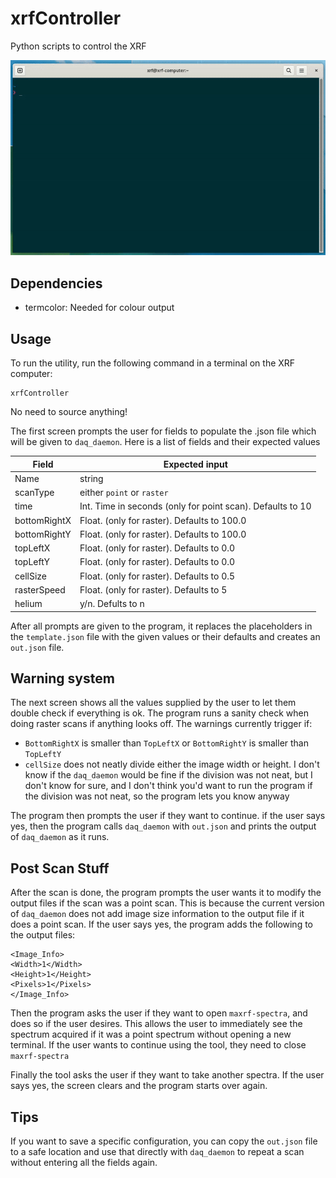 # xrfController
Python scripts to control the XRF

![Demo GIF Showing the basic usage of the tool](https://github.com/nyuad-astroparticle/xrfController/blob/main/demo.gif)

## Dependencies
- termcolor: Needed for colour output

## Usage 
To run the utility, run the following command in a terminal on the XRF computer:
```
xrfController
```
No need to source anything!

The first screen prompts the user for fields to populate the .json file which will be given to ```daq_daemon```.
Here is a list of fields and their expected values

|Field          | Expected input                                            |
|---------------|-----------------------------------------------------------|
|Name           | string                                                    |
|scanType       | either ```point``` or ```raster```                        |
|time           | Int. Time in seconds (only for point scan). Defaults to 10|
|bottomRightX   | Float. (only for raster). Defaults to 100.0               |
|bottomRightY   | Float. (only for raster). Defaults to 100.0               |
|topLeftX       | Float. (only for raster). Defaults to 0.0                 |
|topLeftY       | Float. (only for raster). Defaults to 0.0                 |
|cellSize       | Float. (only for raster). Defaults to 0.5                 |
|rasterSpeed    | Float. (only for raster). Defaults to 5                   |
|helium         | y/n. Defults to n                                         |

After all prompts are given to the program, it replaces the placeholders in the ```template.json``` file with the given values or their defaults and creates an ```out.json``` file.

## Warning system
The next screen shows all the values supplied by the user to let them double check if everything is ok.
The program runs a sanity check when doing raster scans if anything looks off. The warnings currently trigger if:

- ```BottomRightX``` is smaller than ```TopLeftX``` or ```BottomRightY``` is smaller than ```TopLeftY```
- ```cellSize``` does not neatly divide either the image width or height. I don't know if the ```daq_daemon``` would be fine if the division was not neat, but I don't know for sure, and I don't think you'd want to run the program if the division was not neat, so the program lets you know anyway

The program then prompts the user if they want to continue. if the user says yes, then the program calls ```daq_daemon``` with ```out.json``` and prints the output of ```daq_daemon``` as it runs.

## Post Scan Stuff

After the scan is done, the program prompts the user wants it to modify the output files if the scan was a point scan. This is because the current version of ```daq_daemon``` does not add image size information to the output file if it does a point scan. If the user says yes, the program adds the following to the output files:
```
<Image_Info>
<Width>1</Width>
<Height>1</Height>
<Pixels>1</Pixels>
</Image_Info>
```

Then the program asks the user if they want to open ```maxrf-spectra```, and does so if the user desires. This allows the user to immediately see the spectrum acquired if it was a point spectrum without opening a new terminal. If the user wants to continue using the tool, they need to close ```maxrf-spectra```

Finally the tool asks the user if they want to take another spectra. If the user says yes, the screen clears and the program starts over again.

## Tips

If you want to save a specific configuration, you can copy the ```out.json``` file to a safe location and use that directly with ```daq_daemon``` to repeat a scan without entering all the fields again.

